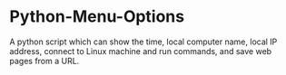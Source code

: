 # Python-Menu-Options
A python script which can show the time, local computer name, local IP address, connect to Linux machine and run commands, and save web pages from a URL.
